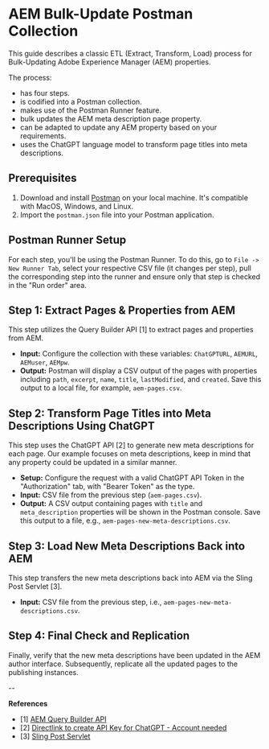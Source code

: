 # AEM Bulk-Update Postman Collection

This guide describes a classic ETL (Extract, Transform, Load) process for Bulk-Updating Adobe Experience Manager (AEM) properties.

The process:
- has four steps.
- is codified into a Postman collection.
- makes use of the Postman Runner feature.
- bulk updates the AEM meta description page property.
- can be adapted to update any AEM property based on your requirements.
- uses the ChatGPT language model to transform page titles into meta descriptions.

## Prerequisites

1. Download and install [Postman](https://www.postman.com/downloads) on your local machine. It's compatible with MacOS, Windows, and Linux.
2. Import the `postman.json` file into your Postman application.

## Postman Runner Setup

For each step, you'll be using the Postman Runner. To do this, go to `File -> New Runner Tab`, select your respective CSV file (it changes per step), pull the corresponding step into the runner and ensure only that step is checked in the "Run order" area.

## Step 1: Extract Pages & Properties from AEM

This step utilizes the Query Builder API [1] to extract pages and properties from AEM.

- **Input:** Configure the collection with these variables: `ChatGPTURL`, `AEMURL`, `AEMuser`, `AEMpw`.
- **Output:** Postman will display a CSV output of the pages with properties including `path`, `excerpt`, `name`, `title`, `lastModified`, and `created`. Save this output to a local file, for example, `aem-pages.csv`.

## Step 2: Transform Page Titles into Meta Descriptions Using ChatGPT

This step uses the ChatGPT API [2] to generate new meta descriptions for each page. Our example focuses on meta descriptions, keep in mind that any property could be updated in a similar manner.

- **Setup:** Configure the request with a valid ChatGPT API Token in the "Authorization" tab, with "Bearer Token" as the type.
- **Input:** CSV file from the previous step (`aem-pages.csv`).
- **Output:** A CSV output containing pages with `title` and `meta_description` properties will be shown in the Postman console. Save this output to a file, e.g., `aem-pages-new-meta-descriptions.csv`.

## Step 3: Load New Meta Descriptions Back into AEM

This step transfers the new meta descriptions back into AEM via the Sling Post Servlet [3].

- **Input:** CSV file from the previous step, i.e., `aem-pages-new-meta-descriptions.csv`.

## Step 4: Final Check and Replication

Finally, verify that the new meta descriptions have been updated in the AEM author interface. Subsequently, replicate all the updated pages to the publishing instances.

--

**References**
* [1] [AEM Query Builder API](https://experienceleague.adobe.com/docs/experience-manager-65/developing/platform/query-builder/querybuilder-api.html?lang=en)
* [2] [Directlink to create API Key for ChatGPT - Account needed](https://platform.openai.com/account/api-keys)
* [3] [Sling Post Servlet](https://sling.apache.org/documentation/bundles/manipulating-content-the-slingpostservlet-servlets-post.html)
